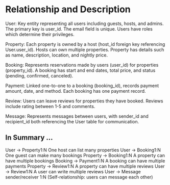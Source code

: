 # Relationship and Description

User: Key entity representing all users including guests, hosts, and admins. The primary key is user_id. The email field is unique. Users have roles which determine their privileges.

Property: Each property is owned by a host (host_id foreign key referencing User.user_id). Hosts can own multiple properties. Property has details such as name, description, location, and nightly price.

Booking: Represents reservations made by users (user_id) for properties (property_id). A booking has start and end dates, total price, and status (pending, confirmed, canceled).

Payment: Linked one-to-one to a booking (booking_id), records payment amount, date, and method. Each booking has one payment record.

Review: Users can leave reviews for properties they have booked. Reviews include rating between 1-5 and comments.

Message: Represents messages between users, with sender_id and recipient_id both referencing the User table for communication.

## In Summary ...
User → Property1:N One host can list many properties
User → Booking1:N One guest can make many bookings
Property → Booking1:N A property can have multiple bookings
Booking → Payment1:N A booking can have multiple payments
Property → Review1:N A property can have multiple reviews
User → Review1:N A user can write multiple reviews
User → Message sender/receiver 1:N (Self-relationship: users can message each other)
